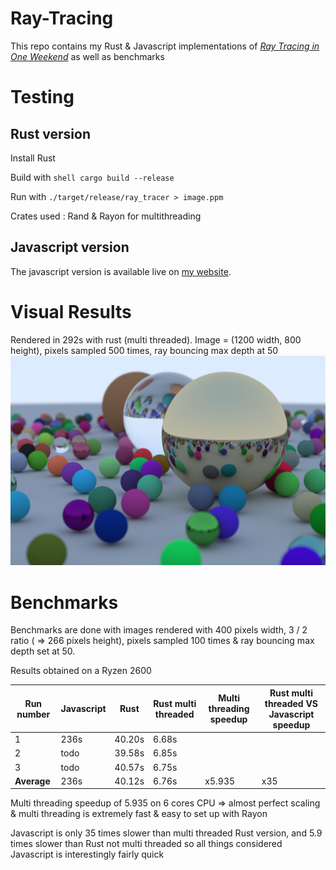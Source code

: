 # Ray-Tracing
This repo contains my Rust & Javascript implementations of [_Ray Tracing in One Weekend_](https://raytracing.github.io/books/RayTracingInOneWeekend.html) as well as benchmarks

# Testing

## Rust version
Install Rust

Build with ```shell cargo build --release```

Run with ```./target/release/ray_tracer > image.ppm```

Crates used : Rand & Rayon for multithreading

## Javascript version
The javascript version is available live on [my website](https://sylvainsenechal.github.io/Ray-Tracing/javascriptVersion/index.html).

# Visual Results
Rendered in 292s with rust (multi threaded). Image = (1200 width, 800 height), pixels sampled 500 times, ray bouncing max depth at 50
![GitHub Logo](/benchmarks/1200x500x50RustMulti.png)

# Benchmarks
Benchmarks are done with images rendered with 400 pixels width, 3 / 2 ratio ( => 266 pixels height), pixels sampled 100 times & ray bouncing max depth set at 50.

Results obtained on a Ryzen 2600

Run number | Javascript | Rust | Rust multi threaded | Multi threading speedup | Rust multi threaded VS Javascript speedup
-|-|-|-|-|-
1 | 236s | 40.20s | 6.68s
2 | todo | 39.58s | 6.85s
3 | todo | 40.57s | 6.75s
**Average** |236s | 40.12s | 6.76s | x5.935 | x35

Multi threading speedup of 5.935 on 6 cores CPU => almost perfect scaling & multi threading is extremely fast & easy to set up with Rayon

Javascript is only 35 times slower than multi threaded Rust version, and 5.9 times slower than Rust not multi threaded so all things considered Javascript is interestingly fairly quick
